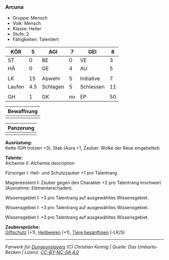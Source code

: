 ### Arcuna  
- Gruppe: Mensch  
- Volk: Mensch  
- Klasse: Heiler  
- Stufe: 2  
- Fähigkeiten: Talentiert  


| KÖR | 5 | AGI | 7 | GEI | 8 |
| --- | --- | --- | --- | --- | --- |
| ST | 0 | BE | 0 | VE | 3 |
| HÄ | 0 | GE | 4 | AU | 5 |
|  |  |  |  |  |  |
| LK | 15 | Abwehr | 5 | Initiative | 7 |
| Laufen | 4.5 | Schlagen | 5 | Schiessen | 11 |
|  |  |  |  |  |  |
| GH | 1 | GK | no | EP | 50 |


| Bewaffnung |
| --- |
|  |


| Panzerung |
| --- |
|  |


**Ausrüstung:**  
Kette (Gift trotzen +3), Stab (Aura +1, Zauber: Wolke der Reue eingebettet)

**Talente:**  
Alchemie II: Alchemie.description

Fürsorger I: Heil- und Schutzzauber +1 pro Talentrang.

Magieresistent I: Zauber gegen den Charakter +2 pro Talentrang erschwert (Ausnahme: Elementarschaden).

Wissensgebiet I: +3 pro Talentrang auf ausgewähltes Wissensgebiet.

Wissensgebiet I: +3 pro Talentrang auf ausgewähltes Wissensgebiet.

Wissensgebiet I: +3 pro Talentrang auf ausgewähltes Wissensgebiet.


**Zaubersprüche:**  
[Giftschutz](/grw/zauber/giftschutz.md) (+1), [Heilbeeren](/grw/zauber/heilbeeren.md) (+1), [Tiere besänftigen](/grw/zauber/tiere-besaenftigen.md) (-LK/5)




___
*Fanwerk für [Dungeonslayers](https://www.dungeonslayers.net/) (C) Christian Kennig | Quelle: Das Umbarla-Becken | Lizenz: [CC-BY-NC-SA 4.0](https://creativecommons.org/licenses/by-nc-sa/4.0/deed.de)*